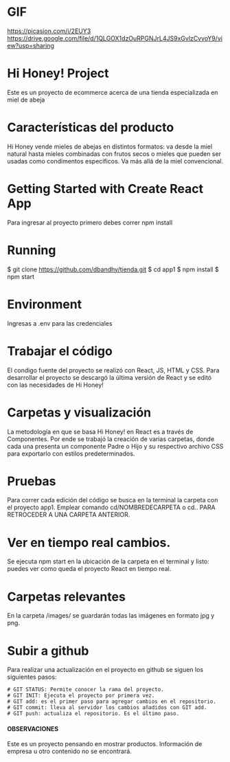 
# GIF

https://picasion.com/i/2EUY3
https://drive.google.com/file/d/1QLGOX1dzOuRPGNJrL4JS9xGvlzCvvoY9/view?usp=sharing

# Hi Honey! Project

Este es un proyecto de ecommerce acerca de una tienda especializada en miel de abeja

# Características del producto

Hi Honey vende mieles de abejas en distintos formatos: va desde la miel natural hasta mieles combinadas con frutos secos o mieles que pueden ser usadas como condimentos específicos. Va más allá de la miel convencional.

# Getting Started with Create React App

Para ingresar al proyecto primero debes correr npm install

# Running

$ git clone https://github.com/dbandhy/tienda.git
$ cd app1
$ npm install
$ npm start

# Environment 

Ingresas a .env para las credenciales

# Trabajar el código

El condigo fuente del proyecto se realizó con React, JS, HTML y CSS. Para desarrollar el proyecto se descargó la última versión de React y se editó con las necesidades de Hi Honey!

# Carpetas y visualización

La metodología en que se basa Hi Honey! en React es a través de Componentes. Por ende se trabajó la creación de varias carpetas, donde cada una presenta un componente Padre o Hijo y su respectivo archivo CSS para exportarlo con estilos predeterminados.


# Pruebas

Para correr cada edición del código se busca en la terminal la carpeta con el proyecto app1. Emplear comando cd/NOMBREDECARPETA o cd.. PARA RETROCEDER A UNA CARPETA ANTERIOR.

# Ver en tiempo real cambios.

Se ejecuta npm start en la ubicación de la carpeta en el terminal y listo: puedes ver como queda el proyecto React en tiempo real.

# Carpetas relevantes

En la carpeta /images/ se guardarán todas las imágenes en formato jpg y png.

# Subir a github

Para realizar una actualización en el proyecto en github se siguen los siguientes pasos:

    # GIT STATUS: Permite conocer la rama del proyecto.
    # GIT INIT: Ejecuta el proyecto por primera vez.
    # GIT add: es el primer paso para agregar cambios en el repositorio.
    # GIT commit: lleva al servidor los cambios añadidos con GIT add.
    # GIT push: actualiza el repositorio. Es el último paso.

#### OBSERVACIONES

Este es un proyecto pensando en mostrar productos. Información de empresa u otro contenido no se encontrará.
